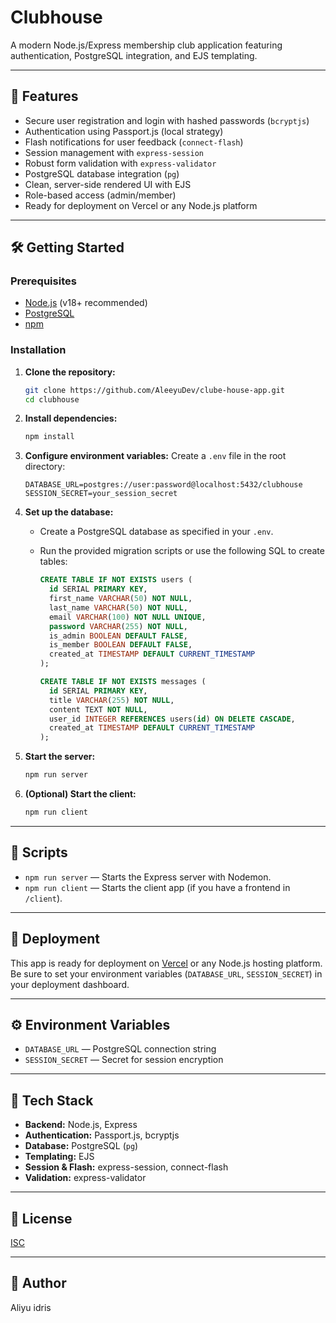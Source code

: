 # Clubhouse

A modern Node.js/Express membership club application featuring authentication, PostgreSQL integration, and EJS templating.

---

## 🚀 Features

- Secure user registration and login with hashed passwords (`bcryptjs`)
- Authentication using Passport.js (local strategy)
- Flash notifications for user feedback (`connect-flash`)
- Session management with `express-session`
- Robust form validation with `express-validator`
- PostgreSQL database integration (`pg`)
- Clean, server-side rendered UI with EJS
- Role-based access (admin/member)
- Ready for deployment on Vercel or any Node.js platform

---

## 🛠️ Getting Started

### Prerequisites

- [Node.js](https://nodejs.org/) (v18+ recommended)
- [PostgreSQL](https://www.postgresql.org/)
- [npm](https://www.npmjs.com/)

### Installation

1. **Clone the repository:**

   ```sh
   git clone https://github.com/AleeyuDev/clube-house-app.git
   cd clubhouse
   ```

2. **Install dependencies:**

   ```sh
   npm install
   ```

3. **Configure environment variables:**
   Create a `.env` file in the root directory:

   ```
   DATABASE_URL=postgres://user:password@localhost:5432/clubhouse
   SESSION_SECRET=your_session_secret
   ```

4. **Set up the database:**
   - Create a PostgreSQL database as specified in your `.env`.
   - Run the provided migration scripts or use the following SQL to create tables:

     ```sql
     CREATE TABLE IF NOT EXISTS users (
       id SERIAL PRIMARY KEY,
       first_name VARCHAR(50) NOT NULL,
       last_name VARCHAR(50) NOT NULL,
       email VARCHAR(100) NOT NULL UNIQUE,
       password VARCHAR(255) NOT NULL,
       is_admin BOOLEAN DEFAULT FALSE,
       is_member BOOLEAN DEFAULT FALSE,
       created_at TIMESTAMP DEFAULT CURRENT_TIMESTAMP
     );

     CREATE TABLE IF NOT EXISTS messages (
       id SERIAL PRIMARY KEY,
       title VARCHAR(255) NOT NULL,
       content TEXT NOT NULL,
       user_id INTEGER REFERENCES users(id) ON DELETE CASCADE,
       created_at TIMESTAMP DEFAULT CURRENT_TIMESTAMP
     );
     ```

5. **Start the server:**

   ```sh
   npm run server
   ```

6. **(Optional) Start the client:**

   ```sh
   npm run client
   ```

---

## 📜 Scripts

- `npm run server` — Starts the Express server with Nodemon.
- `npm run client` — Starts the client app (if you have a frontend in `/client`).

---

## 🚢 Deployment

This app is ready for deployment on [Vercel](https://vercel.com/) or any Node.js hosting platform.  
Be sure to set your environment variables (`DATABASE_URL`, `SESSION_SECRET`) in your deployment dashboard.

---

## ⚙️ Environment Variables

- `DATABASE_URL` — PostgreSQL connection string
- `SESSION_SECRET` — Secret for session encryption

---

## 🧰 Tech Stack

- **Backend:** Node.js, Express
- **Authentication:** Passport.js, bcryptjs
- **Database:** PostgreSQL (`pg`)
- **Templating:** EJS
- **Session & Flash:** express-session, connect-flash
- **Validation:** express-validator

---

## 📄 License

[ISC](LICENSE)

---

## 👤 Author

Aliyu idris
